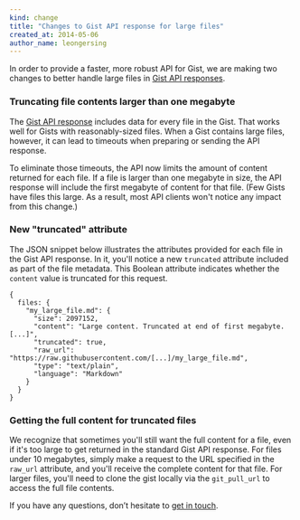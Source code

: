 ```yaml
---
kind: change
title: "Changes to Gist API response for large files"
created_at: 2014-05-06
author_name: leongersing
---
```


In order to provide a faster, more robust API for Gist, we are making two changes to better handle large files in [Gist API responses][gist-json-representation].

### Truncating file contents larger than one megabyte

The [Gist API response][gist-json-representation] includes data for every file in the Gist. That works well for Gists with reasonably-sized files. When a Gist contains large files, however, it can lead to timeouts when preparing or sending the API response.

To eliminate those timeouts, the API now limits the amount of content returned for each file. If a file is larger than one megabyte in size, the API response will include the first megabyte of content for that file. (Few Gists have files this large. As a result, most API clients won't notice any impact from this change.)

### New "truncated" attribute

The JSON snippet below illustrates the attributes provided for each file in the Gist API response. In it, you'll notice a new `truncated` attribute included as part of the file metadata. This Boolean attribute indicates whether the `content` value is truncated for this request.

    {
      files: {
        "my_large_file.md": {
          "size": 2097152,
          "content": "Large content. Truncated at end of first megabyte. [...]",
          "truncated": true,
          "raw_url": "https://raw.githubusercontent.com/[...]/my_large_file.md",
          "type": "text/plain",
          "language": "Markdown"
        }
      }
    }

### Getting the full content for truncated files

We recognize that sometimes you'll still want the full content for a file, even if it's too large to get returned in the standard Gist API response. For files under 10 megabytes, simply make a request to the URL specified in the `raw_url` attribute, and you'll receive the complete content for that file. For larger files, you'll need to clone the gist locally via the ```git_pull_url``` to access the full file contents.

If you have any questions, don’t hesitate to [get in touch][contact].

[contact]: https://github.com/contact?form[subject]=Gist+API+now+truncates+large+files
[gist-json-representation]: /v3/gists/#detailed-gist-representation
